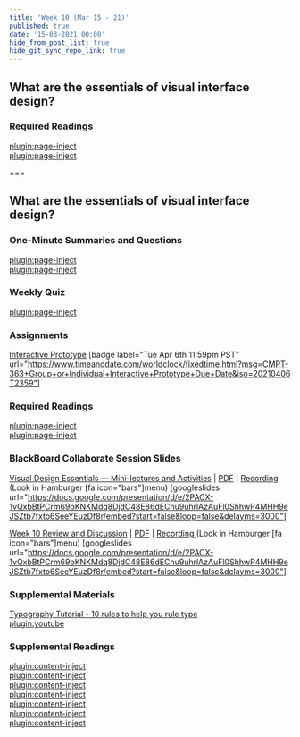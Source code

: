 ```yaml
---
title: 'Week 10 (Mar 15 - 21)'
published: true
date: '15-03-2021 00:00'
hide_from_post_list: true
hide_git_sync_repo_link: true
---
```


## What are the essentials of visual interface design?  

### Required Readings  
[plugin:page-inject](../../weekly-readings/week-11-1?template=partials/embedlycardlinkonly)  
[plugin:page-inject](../../weekly-readings/week-11-2?template=partials/embedlycardlinkonly)  

===

## **What are the essentials of visual interface design?**

### One-Minute Summaries and Questions  
[plugin:page-inject](../../lms-assignments/one-minute-summaries/week-10-1)  
[plugin:page-inject](../../lms-assignments/one-minute-summaries/week-10-2)  

### Weekly Quiz
[plugin:page-inject](../../lms-assignments/weekly-review-quizzes/week-10)  

### Assignments
[Interactive Prototype](https://canvas.sfu.ca/courses/56304/assignments/504174) [badge label="Tue Apr 6th 11:59pm PST" url="https://www.timeanddate.com/worldclock/fixedtime.html?msg=CMPT-363+Group+or+Individual+Interactive+Prototype+Due+Date&iso=20210406T2359"]

### Required Readings  
[plugin:page-inject](../../weekly-readings/week-10-1?template=partials/embedlycardlinkonly)  
[plugin:page-inject](../../weekly-readings/week-10-2?template=partials/embedlycardlinkonly)  

### BlackBoard Collaborate Session Slides
[Visual Design Essentials — Mini-lectures and Activities](https://docs.google.com/presentation/d/e/2PACX-1vQxbBtPCrm69bKNKMdq8DjdC48E86dEChu9uhrlAzAuFl0ShhwP4MHH9eJSZtb7fxto6SeeYEuzDf8r/pub?start=false&loop=false&delayms=3000) | [PDF](#) | [Recording ](https://canvas.sfu.ca/courses/56304/external_tools/3544) (Look in Hamburger [fa icon="bars"]menu)
[googleslides url="https://docs.google.com/presentation/d/e/2PACX-1vQxbBtPCrm69bKNKMdq8DjdC48E86dEChu9uhrlAzAuFl0ShhwP4MHH9eJSZtb7fxto6SeeYEuzDf8r/embed?start=false&loop=false&delayms=3000"]

[Week 10 Review and Discussion](https://docs.google.com/presentation/d/e/2PACX-1vQxbBtPCrm69bKNKMdq8DjdC48E86dEChu9uhrlAzAuFl0ShhwP4MHH9eJSZtb7fxto6SeeYEuzDf8r/pub?start=false&loop=false&delayms=3000) | [PDF](#) | [Recording ](https://canvas.sfu.ca/courses/56304/external_tools/3544) (Look in Hamburger [fa icon="bars"]menu)
[googleslides url="https://docs.google.com/presentation/d/e/2PACX-1vQxbBtPCrm69bKNKMdq8DjdC48E86dEChu9uhrlAzAuFl0ShhwP4MHH9eJSZtb7fxto6SeeYEuzDf8r/embed?start=false&loop=false&delayms=3000"]

### Supplemental Materials  
[Typography Tutorial - 10 rules to help you rule type](https://www.youtube.com/watch?v=QrNi9FmdlxY)  
[plugin:youtube](https://www.youtube.com/watch?v=QrNi9FmdlxY)

### Supplemental Readings  
[plugin:content-inject](../../ux-techniques-guide/what-are-the-essentials-of-visual-interface-design/grids)  
[plugin:content-inject](../../ux-techniques-guide/what-are-the-essentials-of-visual-interface-design/hierarchy)  
[plugin:content-inject](../../ux-techniques-guide/what-are-the-essentials-of-visual-interface-design/icons)  
[plugin:content-inject](../../ux-techniques-guide/what-are-the-essentials-of-visual-interface-design/layout)  
[plugin:content-inject](../../ux-techniques-guide/what-are-the-essentials-of-visual-interface-design/typography)  
[plugin:content-inject](../../ux-techniques-guide/what-are-the-essentials-of-visual-interface-design/visual-design-principles)  
[plugin:content-inject](../../ux-techniques-guide/what-are-the-essentials-of-visual-interface-design/visual-interface-design)  
